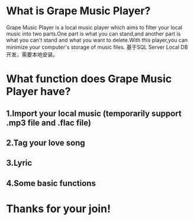 # What is Grape Music Player?
Grape Music Player is a local music player which aims to filter your local music into two parts.One part is what you can stand,and another part is what you can't stand and what you want to delete.With this player,you can minimize your computer's storage of music files.
基于SQL Server Local DB开发，需要本地安装。

#  What function does Grape Music Player have?
## 1.Import your local music (temporarily support .mp3 file and .flac file)	
## 2.Tag your love song
## 3.Lyric
## 4.Some basic functions

# Thanks for your join!
